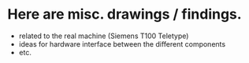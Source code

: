 # Here are misc. drawings / findings.

* related to the real machine (Siemens T100 Teletype)
* ideas for hardware interface between the different components
* etc.


